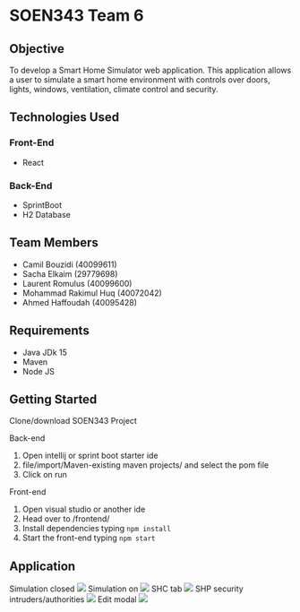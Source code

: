 # **SOEN343 Team 6**
## **Objective**
To develop a Smart Home Simulator web application. This application allows a user to simulate a smart home environment with controls over doors, lights, windows, ventilation, climate control and security.
## **Technologies Used**
### **Front-End** ###
* React
### **Back-End** ###
* SprintBoot
* H2 Database
## **Team Members**
* Camil Bouzidi (40099611)
* Sacha Elkaim (29779698)
* Laurent Romulus (40099600)
* Mohammad Rakimul Huq (40072042)
* Ahmed Haffoudah (40095428)
## **Requirements**
* Java JDk 15
* Maven
* Node JS
## **Getting Started**
Clone/download SOEN343 Project

Back-end
1. Open intellij or sprint boot starter ide 
2. file/import/Maven-existing maven projects/ and select the pom file
3. Click on run 

Front-end
1. Open visual studio or another ide
2. Head over to /frontend/
3. Install dependencies typing `npm install` 
4. Start the front-end typing `npm start`

## **Application**

Simulation closed
![](https://i.imgur.com/NqAp7p2.png[/img])
Simulation on
![](https://i.imgur.com/eFQ5XzW.png[/img])
SHC tab
![](https://i.imgur.com/sVavmir.png[/img])
SHP security intruders/authorities
![](https://i.imgur.com/KPrZ5qr.png[/img])
Edit modal
![](https://i.imgur.com/NQheDf8.png[/img])
